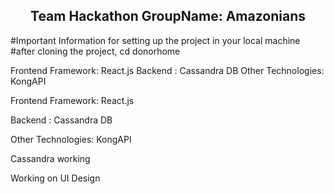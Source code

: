 <p align="center">
  <h2 align="center">Team Hackathon GroupName: Amazonians</h2>
</p>


#Important Information for setting up the project in your local machine
#after cloning the project, cd donorhome

Frontend Framework: React.js
Backend : Cassandra DB
Other Technologies: KongAPI <br />


Frontend Framework: React.js

Backend : Cassandra DB

Other Technologies: KongAPI
 
Cassandra working

Working on UI Design
